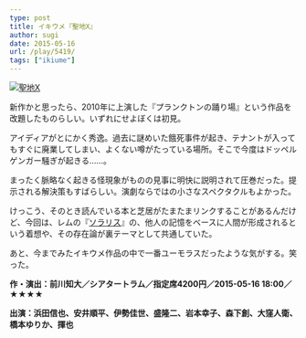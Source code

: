 ```yaml
---
type: post
title: イキウメ『聖地X』
author: sugi
date: 2015-05-16
url: /play/5419/
tags: ["ikiume"]
---
```

<a href="http://i2.wp.com/asharpminor.com/wp-content/uploads/2015/05/b5.jpg" onclick="_gaq.push(['_trackEvent', 'outbound-article', 'http://asharpminor.com/wp-content/uploads/2015/05/b5.jpg', '']);" ><img src="http://i2.wp.com/asharpminor.com/wp-content/uploads/2015/05/b5.jpg?resize=212%2C300" alt="聖地X" class="alignleft size-medium wp-image-5420" data-recalc-dims="1" /></a>

新作かと思ったら、2010年に上演した『プランクトンの踊り場』という作品を改題したものらしい。いずれにせよぼくは初見。

アイディアがとにかく秀逸。過去に謎めいた餓死事件が起き、テナントが入ってもすぐに廃業してしまい、よくない噂がたっている場所。そこで今度はドッペルゲンガー騒ぎが起きる……。

まったく脈略なく起きる怪現象がものの見事に明快に説明されて圧巻だった。提示される解決策もすばらしい。演劇ならではの小さなスペクタクルもよかった。

けっこう、そのとき読んでいる本と芝居がたまたまリンクすることがあるんだけど、今回は、レムの『<a href="http://asharpminor.com/book/5416/" onclick="_gaq.push(['_trackEvent', 'outbound-article', 'http://asharpminor.com/book/5416/', 'ソラリス']);" target="_blank">ソラリス</a>』の、他人の記憶をベースに人間が形成されるという着想や、その存在論が裏テーマとして共通していた。

あと、今までみたイキウメ作品の中で一番ユーモラスだったような気がする。笑った。

**作・演出：前川知大／シアタートラム／指定席4200円／2015-05-16 18:00／★★★★**

**出演：浜田信也、安井順平、伊勢佳世、盛隆二、岩本幸子、森下創、大窪人衛、橋本ゆりか、揮也**
